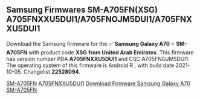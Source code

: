 <h2>Samsung Firmwares SM-A705FN(XSG) A705FNXXU5DUI1/A705FNOJM5DUI1/A705FNXXU5DUI1</h2>
Download the Samsung firmware for the ✅ <strong>Samsung Galaxy A70 </strong> ⭐ <strong>SM-A705FN</strong> with product code <strong>XSG</strong> <strong> from United Arab Emirates</strong>. This firmware has version number PDA <strong>A705FNXXU5DUI1</strong> and CSC A705FNOJM5DUI1. The operating system of this firmware is Android R , with build date 2021-10-05. Changelist <strong>22528094</strong>.


[SM-A705FN](https://samfirm.shop/samsung/model/SM-A705FN)
[A705FNXXU5DUI1](https://samfirm.shop/samsung/pda/A705FNXXU5DUI1)
[Download Firmware Samsung Galaxy A70 SM-A705FN](https://samfirm.shop/samsung/firmware/462578)
